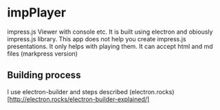 # impPlayer

impress.js Viewer with console etc. It is built using electron and obiously impress.js library. This app does not help you create impress.js presentations. It only helps with playing them. It can accept html and md files (markpress version)

## Building process

I use electron-builder and steps described (electron.rocks)[http://electron.rocks/electron-builder-explained/]
